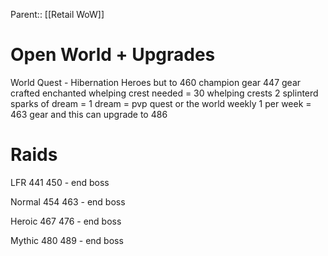 Parent:: [[Retail WoW]]
# Open World + Upgrades
World Quest - Hibernation Heroes but to 460 champion gear
447 gear crafted enchanted whelping crest needed = 30 whelping crests
2 splinterd sparks of dream = 1 dream = pvp quest or the world weekly 1 per week = 463 gear and this can upgrade to 486

# Raids
LFR
441
450 - end boss

Normal
454
463 - end boss

Heroic
467
476 - end boss

Mythic
480
489 - end boss
